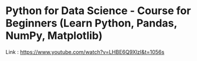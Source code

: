 # Python for Data Science - Course for Beginners (Learn Python, Pandas, NumPy, Matplotlib)
Link : https://www.youtube.com/watch?v=LHBE6Q9XlzI&t=1056s
